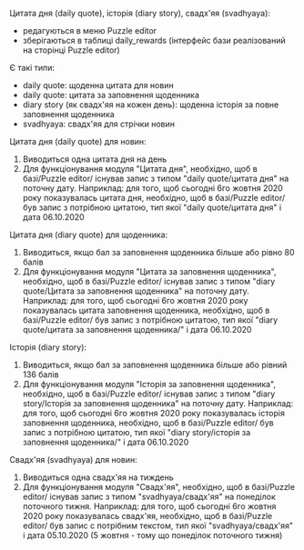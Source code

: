 Цитата дня (daily quote), історія (diary story), свадх'яя (svadhyaya):
 - редагуються в меню Puzzle editor
 - зберігаються в таблиці daily_rewards (інтерфейс бази реалізований на сторінці Puzzle editor)

Є такі типи:
- daily quote: щоденна цитата для новин
- daily quote: цитата за заповнення щоденника
- diary story (як свадх'яя на кожен день): щоденна історія за повне заповнення щоденника
- svadhyaya: свадх'яя для стрічки новин

Цитата дня (daily quote) для новин:
1. Виводиться одна цитата дня на день
2. Для функціонування модуля "Цитата дня", необхідно, щоб в базі/Puzzle editor/ існував запис з типом "daily quote/цитата дня" на поточну дату. 
Наприклад: для того, щоб сьогодні 6го жовтня 2020 року показувалась цитата дня, необхідно, щоб в базі/Puzzle editor/ був запис з потрібною цитатою, 
тип якої "daily quote/цитата дня" і дата 06.10.2020

Цитата дня (diary quote) для щоденника:
1. Виводиться, якщо бал за заповнення щоденника більше або рівно 80 балів
2. Для функціонування модуля "Цитата за заповнення щоденника", необхідно, щоб в базі/Puzzle editor/ існував запис з типом "diary quote/Цитата за заповнення щоденника"
 на поточну дату. Наприклад: для того, щоб сьогодні 6го жовтня 2020 року показувалась цитата заповнення щоденника, необхідно, щоб в базі/Puzzle editor/ був запис з потрібною цитатою, 
 тип якої "diary quote/цитата за заповнення щоденника/" і дата 06.10.2020

Історія (diary story): 
1. Виводиться, якщо бал за заповнення щоденника більше або рівний 136 балів
2. Для функціонування модуля "Історія за заповнення щоденника", необхідно, щоб в базі/Puzzle editor/ існував запис з типом "diary story/Історія за заповнення щоденника"
 на поточну дату. Наприклад: для того, щоб сьогодні 6го жовтня 2020 року показувалась історія заповнення щоденника, необхідно, щоб в базі/Puzzle editor/ був запис з потрібною цитатою, 
 тип якої "diary story/історія за заповнення щоденника/" і дата 06.10.2020

Свадх'яя (svadhyaya) для новин:
1. Виводиться одна свадх'яя на тиждень
2. Для функціонування модуля "Свадх'яя", необхідно, щоб в базі/Puzzle editor/ існував запис з типом "svadhyaya/свадх'яя" на понеділок поточного тижня. 
Наприклад: для того, щоб сьогодні 6го жовтня 2020 року показувалась свадх'яя, необхідно, щоб в базі/Puzzle editor/ 
був запис с потрібним текстом, тип якої "svadhyaya/свадх'яя" і дата 05.10.2020 (5 жовтня - тому що понеділок поточного тижня)


